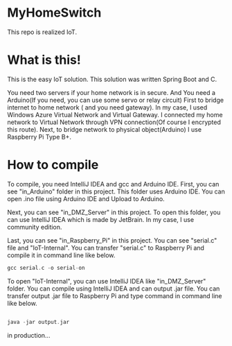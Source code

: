 # MyHomeSwitch
This repo is realized IoT.

# What is this!
This is the easy IoT solution.
This solution was written Spring Boot and C.

You need two servers if your home network is in secure. And You need a Arduino(If you need, you can use some servo or relay circuit)
First to bridge internet to home network ( and you need gateway). In my case, I used Windows Azure Virtual Network and Virtual Gateway. I connected my home network to Virtual Network through VPN connection(Of course I encrypted this route).
Next, to bridge network to physical object(Arduino) I use Raspberry Pi Type B+.


# How to compile
To compile, you need IntelliJ IDEA and gcc and Arduino IDE.
First, you can see "in_Arduino" folder in this project. This folder uses Arduino IDE. You can open .ino file using Arduino IDE
and Upload to Arduino.

Next, you can see "in_DMZ_Server" in this project. To open this folder, you can use IntelliJ IDEA which is made by JetBrain.
In my case, I use community edition.

Last, you can see "in_Raspberry_Pi" in this project. You can see "serial.c" file and "IoT-Internal".
You can transfer "serial.c" to Raspberry Pi and compile it in command line like below.

```C
gcc serial.c -o serial-on

```

To open "IoT-Internal", you can use IntelliJ IDEA like "in_DMZ_Server" folder.
You can compile using IntelliJ IDEA and can output .jar file.
You can transfer output .jar file to Raspberry Pi and type command in command line like below.

```C

java -jar output.jar

```

in production...
